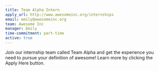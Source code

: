```yaml
---
title: Team Alpha Intern
apply_url: http://www.awesomeinc.org/internships
email: emily@awesomeinc.org
team: Awesome Inc
manager: Emily
time-commitment: part-time
active: true
---
```

Join our internship team called Team Alpha and get the experience you need to pursue your definition of awesome! Learn more by clicking the Apply Here button.

